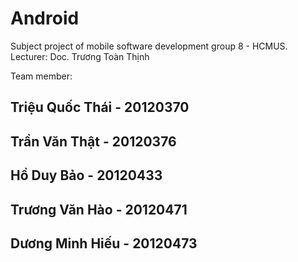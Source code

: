 # Android
Subject project of mobile software development group 8 - HCMUS.
<br/>
Lecturer: Doc. Trương Toàn Thịnh


Team member:
## Triệu Quốc Thái - 20120370
## Trần Văn Thật - 20120376
## Hồ Duy Bảo - 20120433
## Trương Văn Hào - 20120471
## Dương Minh Hiếu - 20120473

